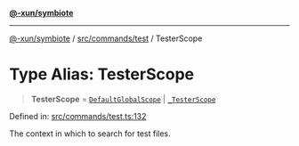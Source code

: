 [**@-xun/symbiote**](../../../../README.md)

***

[@-xun/symbiote](../../../../README.md) / [src/commands/test](../README.md) / TesterScope

# Type Alias: TesterScope

> **TesterScope** = [`DefaultGlobalScope`](../../../configure/enumerations/DefaultGlobalScope.md) \| [`_TesterScope`](../enumerations/TesterScope.md)

Defined in: [src/commands/test.ts:132](https://github.com/Xunnamius/symbiote/blob/ffa2219b5458551337af8081b76f7ffb8422c513/src/commands/test.ts#L132)

The context in which to search for test files.
